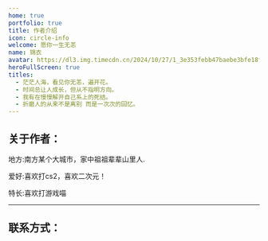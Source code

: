 ```yaml
---
home: true
portfolio: true
title: 作者介绍
icon: circle-info
welcome: 愿你一生无恙
name: 锦衣
avatar: https://dl3.img.timecdn.cn/2024/10/27/1_3e353febb47baebe3bfe18f4a61975a7.webp
heroFullScreen: true
titles:
  - 茫茫人海，看见你无恙，遍开花。
  - 时间总让人成长，但从不指明方向。
  - 我有在慢慢解开自己系上的死结。
  - 折磨人的从来不是离别 而是一次次的回忆。
---
```


## **关于作者：**
地方:南方某个大城市，家中祖祖辈辈山里人.

爱好:喜欢打cs2，喜欢二次元！

特长:喜欢打游戏喵

---

## **联系方式：**

<SiteInfo
  name="QQ联系我"
  url="https://tenapi.cn/v2/qqcard?qq=3022056965"
  preview="http://www.98qy.com/sjbz/api.php"
/>

<SiteInfo
  name="邮箱联系"
  url="mailto:jinyi@jinyi.icu"
  preview="https://imgapi.xl0408.top/index.php"
/>

<SiteInfo
  name="Tg双向Bot联系"
  url="https://t.me/jinyiaa"
  preview="https://api.mtyqx.cn/tapi/random.php"
/>


